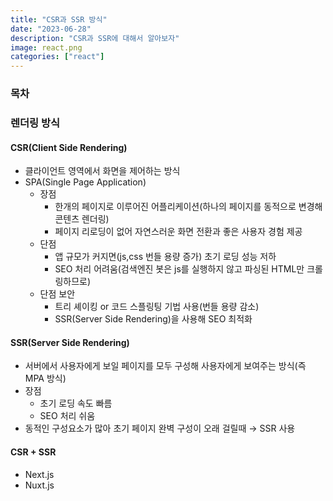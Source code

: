```yaml
---
title: "CSR과 SSR 방식"
date: "2023-06-28"
description: "CSR과 SSR에 대해서 알아보자"
image: react.png
categories: ["react"]
---
```


### 목차

### 렌더링 방식

#### CSR(Client Side Rendering)

- 클라이언트 영역에서 화면을 제어하는 방식
- SPA(Single Page Application)
  - 장점
    - 한개의 페이지로 이루어진 어플리케이션(하나의 페이지를 동적으로 변경해 콘텐츠 렌더링)
    - 페이지 리로딩이 없어 자연스러운 화면 전환과 좋은 사용자 경험 제공
  - 단점
    - 앱 규모가 커지면(js,css 번들 용량 증가) 초기 로딩 성능 저하
    - SEO 처리 어려움(검색엔진 봇은 js를 실행하지 않고 파싱된 HTML만 크롤링하므로)
  - 단점 보안
    - 트리 셰이킹 or 코드 스플링팅 기법 사용(번들 용량 감소)
    - SSR(Server Side Rendering)을 사용해 SEO 최적화

#### SSR(Server Side Rendering)

- 서버에서 사용자에게 보일 페이지를 모두 구성해 사용자에게 보여주는 방식(즉 MPA 방식)
- 장점
  - 초기 로딩 속도 빠름
  - SEO 처리 쉬움
- 동적인 구성요소가 많아 초기 페이지 완벽 구성이 오래 걸릴때 → SSR 사용

#### CSR + SSR

- Next.js
- Nuxt.js
